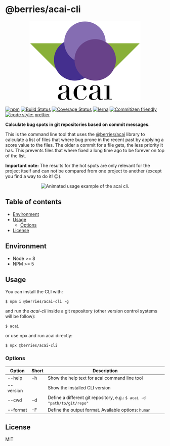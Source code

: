 # @berries/acai-cli

<p align="center">
    <img
        src="https://raw.githubusercontent.com/MartinHelmut/berries/master/packages/acai-cli/logo.svg?sanitize=true"
        width="350"
        height="255"
        alt="Berries acai cli logo with three berries and two leafs shown."
    />
</p>

[![npm][npmimg]][npmurl]
[![Build Status][bsurl]][bsimg]
[![Coverage Status][csimg]][csurl]
[![lerna][lnimg]][lnurl]
[![Commitizen friendly][cfimg]][cfurl]
[![code style: prettier][ptimg]][pturl]

**Calculate bug spots in git repositories based on commit messages.**

This is the command line tool that uses the [@berries/acai][acurl] library to calculate a list of files that where bug prone in the recent past by applying a score value to the files. The older a commit for a file gets, the less priority it has. This prevents files that where fixed a long time ago to be forever on top of the list.

**Important note:** The results for the hot spots are only relevant for the project itself and can not be compared from one project to another (except you find a way to do it! 😉).

<p align="center">
    <img
        src="https://cdn.rawgit.com/MartinHelmut/berries/24b7e579/packages/acai-cli/usage-example.svg"
        width="620"
        height="378"
        alt="Animated usage example of the acai cli."
    />
</p>

## Table of contents

* [Environment](#environment)
* [Usage](#usage)
    * [Options](#options)
* [License](#license)

## Environment

* Node >= 8
* NPM >= 5

## Usage

You can install the CLI with:

```shell
$ npm i @berries/acai-cli -g
```

and run the _acai-cli_ inside a git repository (other version control systems will be follow):

```shell
$ acai
```

or use npx and run acai directly:

```shell
$ npx @berries/acai-cli
```

### Options

| Option    | Short | Description                                                             |
| --------- | ----- | ----------------------------------------------------------------------- |
| --help    | -h    | Show the help text for acai command line tool                           |
| --version |       | Show the installed CLI version                                          |
| --cwd     | -d    | Define a different git repository, e.g.: `$ acai -d "path/to/git/repo"` |
| --format  | -F    | Define the output format. Available options: `human`                    |

## License

MIT

[npmurl]: https://www.npmjs.com/package/@berries/acai-cli
[npmimg]: https://img.shields.io/npm/v/@berries/acai-cli.svg
[bsurl]: https://travis-ci.org/MartinHelmut/berries.svg?branch=master
[bsimg]: https://travis-ci.org/MartinHelmut/berries
[csimg]: https://coveralls.io/repos/github/MartinHelmut/berries/badge.svg?branch=master
[csurl]: https://coveralls.io/github/MartinHelmut/berries?branch=master
[lnurl]: https://lernajs.io/
[lnimg]: https://img.shields.io/badge/maintained%20with-lerna-cc00ff.svg
[cfimg]: https://img.shields.io/badge/commitizen-friendly-brightgreen.svg
[cfurl]: http://commitizen.github.io/cz-cli/
[ptimg]: https://img.shields.io/badge/code_style-prettier-ff69b4.svg
[pturl]: https://github.com/prettier/prettier
[acurl]: https://github.com/MartinHelmut/berries/tree/master/packages/acai
